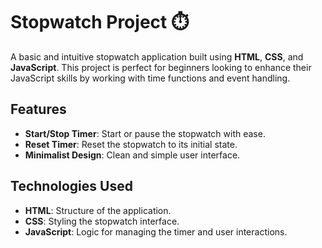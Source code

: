 # Stopwatch Project ⏱️  

A basic and intuitive stopwatch application built using **HTML**, **CSS**, and **JavaScript**. This project is perfect for beginners looking to enhance their JavaScript skills by working with time functions and event handling.

## Features  
- **Start/Stop Timer**: Start or pause the stopwatch with ease.  
- **Reset Timer**: Reset the stopwatch to its initial state.  
- **Minimalist Design**: Clean and simple user interface.  

## Technologies Used  
- **HTML**: Structure of the application.  
- **CSS**: Styling the stopwatch interface.  
- **JavaScript**: Logic for managing the timer and user interactions. 
